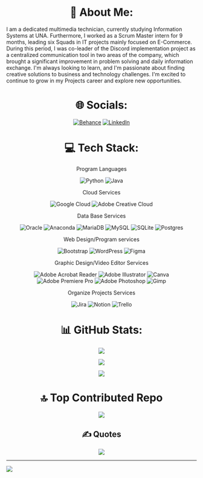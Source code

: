 
<h1 align="center">💫 About Me:</h1> 
I am a dedicated multimedia technician, currently studying Information Systems at UNA. Furthermore, I worked as a Scrum Master intern for 9 months, leading six Squads in IT projects mainly focused on E-Commerce. During this period, I was co-leader of the Discord implementation project as a centralized communication tool in two areas of the company, which brought a significant improvement in problem solving and daily information exchange. I'm always looking to learn, and I'm passionate about finding creative solutions to business and technology challenges. I'm excited to continue to grow in my Projects career and explore new opportunities.

<div align=center>

<h1>🌐 Socials:</h1>
 
[![Behance](https://img.shields.io/badge/Behance-1769ff?logo=behance&logoColor=white)](https://behance.net/https://www.behance.net/LuanaAMS) 
[![LinkedIn](https://img.shields.io/badge/LinkedIn-%230077B5.svg?logo=linkedin&logoColor=white)](https://linkedin.com/in/https://www.linkedin.com/in/luana-ams/) 

<h1>💻 Tech Stack:</h1>

Program Languages

![Python](https://img.shields.io/badge/python-3670A0?style=flat&logo=python&logoColor=ffdd54) ![Java](https://img.shields.io/badge/java-%23ED8B00.svg?style=flat&logo=openjdk&logoColor=white)  

Cloud Services
 
![Google Cloud](https://img.shields.io/badge/GoogleCloud-%234285F4.svg?style=flat&logo=google-cloud&logoColor=white) ![Adobe Creative Cloud](https://img.shields.io/badge/Adobe%20Creative%20Cloud-DA1F26.svg?style=flat&logo=Adobe%20Creative%20Cloud&logoColor=white)

Data Base Services
  
![Oracle](https://img.shields.io/badge/Oracle-F80000?style=flat&logo=oracle&logoColor=white) ![Anaconda](https://img.shields.io/badge/Anaconda-%2344A833.svg?style=flat&logo=anaconda&logoColor=white) ![MariaDB](https://img.shields.io/badge/MariaDB-003545?style=flat&logo=mariadb&logoColor=white) ![MySQL](https://img.shields.io/badge/mysql-%2300000f.svg?style=flat&logo=mysql&logoColor=white) ![SQLite](https://img.shields.io/badge/sqlite-%2307405e.svg?style=flat&logo=sqlite&logoColor=white) ![Postgres](https://img.shields.io/badge/postgres-%23316192.svg?style=flat&logo=postgresql&logoColor=white)

Web Design/Program services

![Bootstrap](https://img.shields.io/badge/bootstrap-%238511FA.svg?style=flat&logo=bootstrap&logoColor=white) ![WordPress](https://img.shields.io/badge/WordPress-%23117AC9.svg?style=flat&logo=WordPress&logoColor=white) ![Figma](https://img.shields.io/badge/figma-%23F24E1E.svg?style=flat&logo=figma&logoColor=white)

Graphic Design/Video Editor Services

![Adobe Acrobat Reader](https://img.shields.io/badge/Adobe%20Acrobat%20Reader-EC1C24.svg?style=flat&logo=Adobe%20Acrobat%20Reader&logoColor=white)  ![Adobe Illustrator](https://img.shields.io/badge/adobe%20illustrator-%23FF9A00.svg?style=flat&logo=adobe%20illustrator&logoColor=white) ![Canva](https://img.shields.io/badge/Canva-%2300C4CC.svg?style=flat&logo=Canva&logoColor=white) ![Adobe Premiere Pro](https://img.shields.io/badge/Adobe%20Premiere%20Pro-9999FF.svg?style=flat&logo=Adobe%20Premiere%20Pro&logoColor=white) ![Adobe Photoshop](https://img.shields.io/badge/adobe%20photoshop-%2331A8FF.svg?style=flat&logo=adobe%20photoshop&logoColor=white)  ![Gimp](https://img.shields.io/badge/Gimp-657D8B?style=flat&logo=gimp&logoColor=FFFFFF)

Organize Projects Services

![Jira](https://img.shields.io/badge/jira-%230A0FFF.svg?style=flat&logo=jira&logoColor=white) ![Notion](https://img.shields.io/badge/Notion-%23000000.svg?style=flat&logo=notion&logoColor=white) ![Trello](https://img.shields.io/badge/Trello-%23026AA7.svg?style=flat&logo=Trello&logoColor=white)


<h1>📊 GitHub Stats:</h1>

![](https://github-readme-stats.vercel.app/api?username=LuanaAMS&theme=dark&hide_border=true&include_all_commits=false&count_private=false)<br/>

![](https://github-readme-streak-stats.herokuapp.com/?user=LuanaAMS&theme=dark&hide_border=true)<br/>

![](https://github-readme-stats.vercel.app/api/top-langs/?username=LuanaAMS&theme=dark&hide_border=true&include_all_commits=false&count_private=false&layout=compact)


<h1>🔝 Top Contributed Repo</h1>

![](https://github-contributor-stats.vercel.app/api?username=LuanaAMS&limit=5&theme=tokyonight&combine_all_yearly_contributions=true)


<h2>✍️ Quotes</h1>

![](https://quotes-github-readme.vercel.app/api?type=vetical&theme=tokyonight)

</div>

---
[![](https://visitcount.itsvg.in/api?id=lulunaw&icon=8&color=1)](https://visitcount.itsvg.in)

<!-- Proudly created with GPRM ( https://gprm.itsvg.in ) -->
